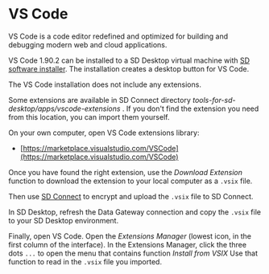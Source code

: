 # VS Code

VS Code is a code editor redefined and optimized for building and debugging modern web and cloud applications.

VS Code 1.90.2 can be installed to a SD Desktop virtual machine with [SD software installer](./sd-software-installer.md).
The installation creates a desktop button for VS Code.

The VS Code installation does not include any extensions.

Some extensions are available in SD Connect directory _tools-for-sd-desktop/apps/vscode-extensions_ .
If you don't find the extension you  need from this location, you can import them yourself.

On your own computer, open VS Code extensions library:

*   [https://marketplace.visualstudio.com/VSCode](https://marketplace.visualstudio.com/VSCode)

Once you have found the right extension, use the _Download Extension_ function to
download the extension to your local computer as a `.vsix` file.

Then use [SD Connect](https://sd-connect.csc.fi) to encrypt and upload the `.vsix` file to SD Connect.

In SD Desktop, refresh the Data Gateway connection and copy the `.vsix` file to your
SD Desktop environment.

Finally, open VS Code. Open the _Extensions Manager_ (lowest icon, in the first column of the interface).
In the Extensions Manager, click the three dots `...` to open the menu that contains function _Install from VSIX_
Use that function to read in the `.vsix` file you imported.
